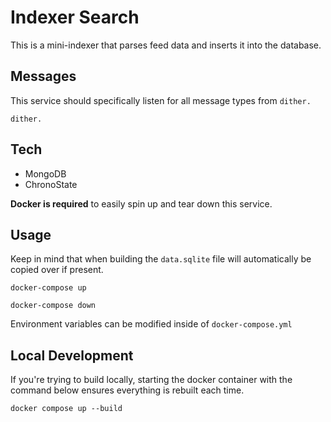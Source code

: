 # Indexer Search

This is a mini-indexer that parses feed data and inserts it into the database.

## Messages

This service should specifically listen for all message types from `dither.`

```
dither.
```

## Tech

- MongoDB
- ChronoState

**Docker is required** to easily spin up and tear down this service.

## Usage

Keep in mind that when building the `data.sqlite` file will automatically be copied over if present.

```
docker-compose up
```

```
docker-compose down
```

Environment variables can be modified inside of `docker-compose.yml`

## Local Development

If you're trying to build locally, starting the docker container with the command below ensures everything is rebuilt each time.

```
docker compose up --build
```